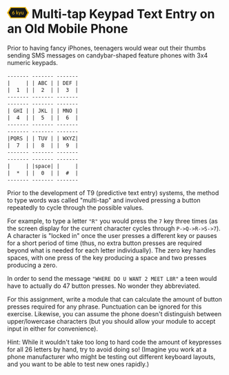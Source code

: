 # ![6kyu badge](../.codewars-badges/6kyu.png) Multi-tap Keypad Text Entry on an Old Mobile Phone

Prior to having fancy iPhones, teenagers would wear out their thumbs sending SMS messages on candybar-shaped feature phones with 3x4 numeric keypads.

```
------- ------- -------
|     | | ABC | | DEF |
|  1  | |  2  | |  3  |
------- ------- -------
------- ------- -------
| GHI | | JKL | | MNO |
|  4  | |  5  | |  6  |
------- ------- -------
------- ------- -------
|PQRS | | TUV | | WXYZ|
|  7  | |  8  | |  9  |
------- ------- -------
------- ------- -------
|     | |space| |     |
|  *  | |  0  | |  #  |
------- ------- -------
```

Prior to the development of T9 (predictive text entry) systems, the method to type words was called "multi-tap" and involved pressing a button repeatedly to cycle through the possible values.

For example, to type a letter `"R"` you would press the `7` key three times (as the screen display for the current character cycles through `P->Q->R->S->7`). A character is "locked in" once the user presses a different key or pauses for a short period of time (thus, no extra button presses are required beyond what is needed for each letter individually). The zero key handles spaces, with one press of the key producing a space and two presses producing a zero.

In order to send the message `"WHERE DO U WANT 2 MEET L8R"` a teen would have to actually do 47 button presses. No wonder they abbreviated.

For this assignment, write a module that can calculate the amount of button presses required for any phrase. Punctuation can be ignored for this exercise. Likewise, you can assume the phone doesn't distinguish between upper/lowercase characters (but you should allow your module to accept input in either for convenience).

Hint: While it wouldn't take too long to hard code the amount of keypresses for all 26 letters by hand, try to avoid doing so! (Imagine you work at a phone manufacturer who might be testing out different keyboard layouts, and you want to be able to test new ones rapidly.)